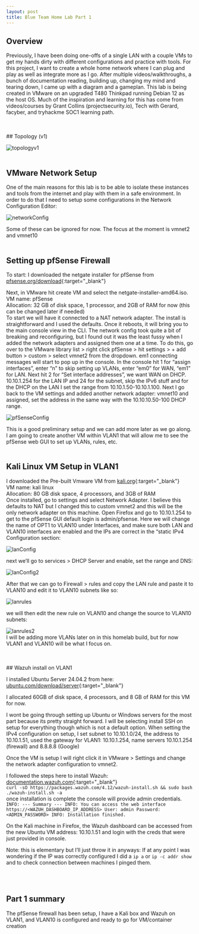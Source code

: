 ```yaml
---
layout: post
title: Blue Team Home Lab Part 1
---
```


## Overview

Previously, I have been doing one-offs of a single LAN with a couple VMs to get my hands dirty with different configurations and practice with tools. For this project, I want to create a whole home network where I can plug and play as well as integrate more as I go.  After multiple videos/walkthroughs, a bunch of documentation reading, building up, changing my mind and tearing down, I came up with a diagram and a gameplan. This lab is being created in VMware on an upgraded T480 Thinkpad running Debian 12 as the host OS. Much of the inspiration and learning for this has come from videos/courses by Grant Collins (projectsecurity.io), Tech with Gerard, facyber, and tryhackme SOC1 learning path.

<br>
<br>
## Topology (v1)

![topologyv1]({{site.baseurl}}/assets/images/Blue-Team-Home-Lab-Part-1/Topologyv1.png)
<br>
<br>
## VMware Network Setup

One of the main reasons for this lab is to be able to isolate these instances and tools from the internet and play with them in a safe environment.  In order to do that I need to setup some configurations in the Network Configuration Editor:

![networkConfig]({{site.baseurl}}/assets/images/Blue-Team-Home-Lab-Part-1/networkConfig.png)

Some of these can be ignored for now. The focus at the moment is vmnet2 and vmnet10
<br>
<br>
## Setting up pfSense Firewall

To start: I downloaded the netgate installer for pfSense from [pfsense.org/download](https://www.pfsense.org/download/){:target="_blank"}

Next, in VMware hit create VM and select the netgate-installer-amd64.iso.<br>
VM name: pfSense<br>
Allocation: 32 GB of disk space, 1 processor, and 2GB of RAM for now (this can be changed later if needed) <br>
To start we will have it connected to a NAT network adapter.  The install is straightforward and I used the defaults.  Once it reboots, it will bring you to the main console view in the CLI.  The network config took quite a bit of breaking and reconfiguring, but I found out it was the least fussy when I added the network adapters and assigned them one at a time.  To do this, go over to the VMware library list > right click pfSense > hit settings > + add button > custom > select vmnet2 from the dropdown.  em1 connecting messages will start to pop up in the console. In the console hit 1 for “assign interfaces”, enter “n” to skip setting up VLANs, enter “em0” for WAN, “em1” for LAN. Next hit 2 for “Set interface addresses”, we want WAN on DHCP.  10.10.1.254 for the LAN IP and 24 for the subnet, skip the IPv6 stuff and for the DHCP on the LAN I set the range from 10.10.1.50-10.10.1.100.  Next I go back to the VM settings and added another network adapter: vmnet10 and assigned, set the address in the same way with the 10.10.10.50-100 DHCP range.

![pfSenseConfig]({{site.baseurl}}/assets/images/Blue-Team-Home-Lab-Part-1/pfSenseConfig.png)

This is a good preliminary setup and we can add more later as we go along. I am going to create another VM within VLAN1 that will allow me to see the pfSense web GUI to set up VLANs, rules, etc.
<br>
<br>
## Kali Linux VM Setup in VLAN1

I downloaded the Pre-built Vmware VM from [kali.org](https://www.kali.org/get-kali/#kali-virtual-machines){:target="_blank"}<br>
VM name: kali linux<br>
Allocation:  80 GB disk space, 4 processors, and 3GB of RAM<br>
Once installed, go to settings and select Network Adapter. I believe this defaults to NAT but I changed this to custom vmnet2 and this will be the only network adapter on this machine.  Open Firefox and go to 10.10.1.254 to get to the pfSense GUI default login is admin/pfsense. Here we will change the name of OPT1 to VLAN10 under Interfaces, and make sure both LAN and VLAN10 interfaces are enabled and the IPs are correct in the “static IPv4 Configuration section:

![lanConfig]({{site.baseurl}}/assets/images/Blue-Team-Home-Lab-Part-1/vlanconfig1.png)

next we’ll go to  services > DHCP Server and  enable, set the range and DNS:

![lanConfig2]({{site.baseurl}}/assets/images/Blue-Team-Home-Lab-Part-1/vlanconfig2.png)

After that we can go to  Firewall > rules and copy the LAN rule and paste it to VLAN10 and edit it to VLAN10 subnets like so:

![lanrules]({{site.baseurl}}/assets/images/Blue-Team-Home-Lab-Part-1/lanrules1.png)<br>

we will then edit the new rule on VLAN10 and change the source to VLAN10 subnets:<br>

![lanrules2]({{site.baseurl}}/assets/images/Blue-Team-Home-Lab-Part-1/lanrules2.png)<br>
I will be adding more VLANs later on in this homelab build, but for now VLAN1 and VLAN10 will be what I focus on.

<br>
<br>
## Wazuh install on VLAN1

I installed Ubuntu Server 24.04.2 from here: [ubuntu.com/download/server](https://ubuntu.com/download/server){:target="_blank"}

I allocated 60GB of disk space, 4 processors, and 8 GB of RAM for this VM for now.

I wont be going through setting up Ubuntu or Windows servers for the most part because its pretty straight forward.  I will be selecting install SSH on setup for everything though which is not a default option. When setting the IPv4 configuration on setup, I set subnet to 10.10.1.0/24, the address to 10.10.1.51, used the gateway for VLAN1: 10.10.1.254, name servers 10.10.1.254 (firewall) and 8.8.8.8 (Google)

Once the VM is setup I will right click it in VMware > Settings and change the network adapter configuration to vmnet2.  

I followed the steps here to install Wazuh: [documentation.wazuh.com](https://documentation.wazuh.com/current/quickstart.html){:target="_blank"}<br>
`curl -sO https://packages.wazuh.com/4.12/wazuh-install.sh && sudo bash ./wazuh-install.sh -a` <br>
once installation is complete the console will provide admin credentials. <br>
`INFO: --- Summary ---
INFO: You can access the web interface https://<WAZUH_DASHBOARD_IP_ADDRESS>
    User: admin
    Password: <ADMIN_PASSWORD>
INFO: Installation finished.`

On the Kali machine in Firefox, the Wazuh dashboard can be accessed from the new Ubuntu VM address: 10.10.1.51 and login with the creds that were just provided in console.

Note: this is elementary but I’ll just throw it in anyways: If at any point I was wondering if the IP was correctly configured I did a `ip a` or `ip -c addr show` and to check connection between machines I pinged them.

<br>
<br>

## Part 1 summary

The pfSense firewall has been setup, I have a Kali box and Wazuh on VLAN1, and VLAN10 is configured and ready to go for VM/container creation
